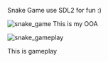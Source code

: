 Snake Game use SDL2 for fun :)

![snake_game](https://github.com/xavier1104/snake_game/assets/18095263/759b0b4a-35a4-4fee-b4e6-99a35d559c0e)
This is my OOA

![snake_gameplay](https://github.com/xavier1104/snake_game/assets/18095263/c998962f-cf84-401f-a9cd-f6a264df2b38)

This is gameplay
